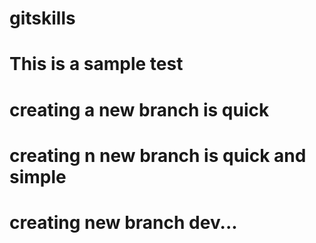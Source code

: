 # gitskills
# This is a sample test
# creating a new branch is quick
# creating n new branch is quick and simple
# creating new branch dev...
